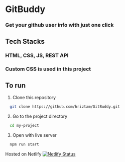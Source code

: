 # GitBuddy

### Get your github user info with just one click

## Tech Stacks

### HTML, CSS, JS, REST API

### Custom CSS is used in this project

## To run

1. Clone this repository

```bash
  git clone https://github.com/hriztam/GitBuddy.git
```

2. Go to the project directory

```bash
  cd my-project
```

3. Open with live server

```bash
  npm run start
```

Hosted on Netlify
[![Netlify Status](https://api.netlify.com/api/v1/badges/33fd138b-5365-484b-90b7-a1ea5f13ca97/deploy-status)](https://app.netlify.com/sites/gitbuddy/deploys)

